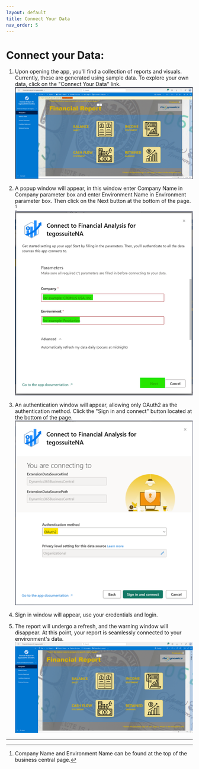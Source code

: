 ```yaml
---
layout: default
title: Connect Your Data
nav_order: 5
---
```

# Connect your Data:
1.	Upon opening the app, you'll find a collection of reports and visuals. Currently, these are generated using sample data. To explore your own data, click on the "Connect Your Data" link.![Connect Data](./assets/images/connect-data.png)

2. A popup window will appear, in this window enter Company Name in Company parameter box and enter Environment Name in Environment parameter box. Then click on the Next button at the bottom of the page. [^1] ![Parameter](./assets/images/parameter-page.png)

3. An authentication window will appear, allowing only OAuth2 as the authentication method. Click the "Sign in and connect" button located at the bottom of the page. ![Sign In](./assets/images/sign-in.png)

4. Sign in window will appear, use your credentials and login. 

5.	The report will undergo a refresh, and the warning window will disappear. At this point, your report is seamlessly connected to your environment's data. ![Report Page](./assets/images/navigation-financial-analysis.png)


---

[^1]: Company Name and Environment Name can be found at the top of the business central page.